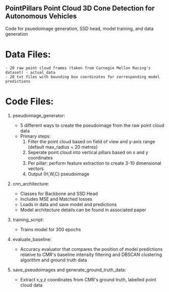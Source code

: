 ## PointPillars Point Cloud 3D Cone Detection for Autonomous Vehicles 

Code for psuedoimage generation, SSD head, model training, and data generation

# Data Files:    

    - 20 raw point cloud frames (taken from Carnegie Mellon Racing's dataset) - actual_data
    - 20 txt files with bounding box coordinates for corresponding model predictions 

# Code Files: 

1. pseudoimage_generator: 
    - 5 different ways to create the pseudoimage from the raw point cloud data
    - Primary steps: 
        1. Filter the point cloud based on field of view and y-axis range (default max_radius = 20 metres)
        2. Seperate point cloud into vertical pillars based on x and y coordinates 
        3. Per pillar: perform feature extraction to create 3-10 dimensional vectors 
        4. Output (H,W,C) pseudoimage

2. cnn_architecture:
    - Classes for Backbone and SSD Head 
    - Includes MSE and Matched losses 
    - Loads in data and save model and predictions 
    - Model architecture details can be found in associated paper 

3. training_script: 
    -  Trains model for 300 epochs

4. evaluate_baseline: 
    - Accuracy evaluator that compares the position of model predictions relative to CMR's baseline intensity filtering and DBSCAN clustering algorithm and ground truth data 

5. save_pseudoimages and generate_ground_truth_data: 
    - Extract x,y,z coordinates from CMR's ground truth, labelled point cloud data 

